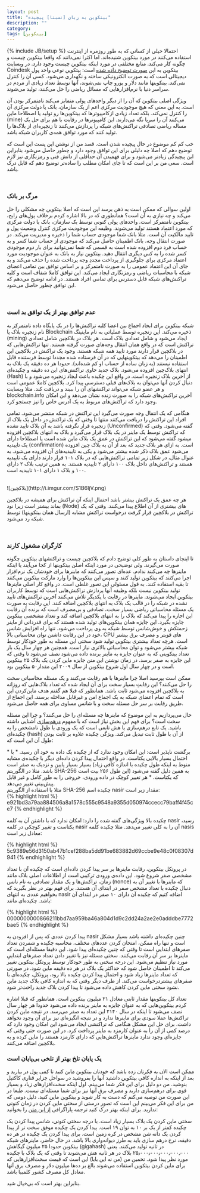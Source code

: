 ```yaml
---
layout: post
title: "بیتکوین به زبان [نسبتا] پیچیده"
description: ""
category:
tags: [بیتکوین]
---
```

{% include JB/setup %}
احتمالا خیلی از کسانی که به طور روزمره  از اینترنت استفاده می‌کنند در مورد بیتکوین شنیده‌اند. اما اکثرا نمی‌دانند که واقعا بیتکوین چیست و چگونه کار می‌کند. منابع مختلفی در مورد اینکه بیتکوین چیست وجود دارد. در وبسایت Coindesk بیتکوین به این [صورت توضیح داده شده](http://www.coindesk.com/information/what-is-bitcoin/) است:
بیتکوین نوعی واحد پول دیجیتالی است که به صورت الکترونیکی ساخته و نگهداری می‌شود. کسی آن را کنترل نمی‌کند. بیتکوینها مانند دلار و یورو چاپ نمی‌شوند، آنها توسط تعداد زیادی از مردم در سراسر دنیا با نرم‌افزارهایی که مسائل ریاضی را حل می‌کنند، تولید می‌شوند.

ویژگی اصلی بیتکوین که آن را از دیگر واحدهای پولی متمایز می‌کند نامتمرکز بودن آن است. به این معنی که هیچ موجودیت مرکزی اعم از یک سازمان، بانک یا دولت مرکزی آن را کنترل نمی‌کند. بلکه تعداد زیادی ازکامپیوترها که بیتکوین‌ها رو تولید یا اصطلاحا ماین (mine) می‌کنند آن را سرپا نگه می‌دارند. این کامپیوترها در رقابت با هم برای حل یک مساله ریاضی تصادفی تراکنش‌های شبکه را پردازش می‌کنند تا زنجیره‌ای از بلاک‌ها را تولید کنند که مورد توافق همه‌ی کاربران شبکه باشد.

خب کم کم موضوع در حال پیچیده شدن است. قصد من از نوشتن این پست این است که توضیح دهم که اصلا چه دلیلی برای این توافق وجود دارد و چطور حاصل می‌شود بنابراین این پیچیدگی زیادتر می‌شود و برای فهمیدن آن حداقلی از دانش فنی و رمزنگاری نیز لازم است. سعی من بر این است که تا جای امکان مطلب را ساده‌تر توضیح دهم که قابل درک باشد.

<br>

### مرگ بر بانک

اولین سوالی که ممکن است به ذهن برسد این است که اصلا بیتکوین چه مشکلی را حل می‌کند و چه نیازی به آن است؟ همانطوری که در بالا اشاره کردم برخلاف پول‌های رایج، بیتکوین نامتمرکز است. واحدهای پولی کنونی توسط یک سازمان، بانک یا دولت مرکزی که مورد اعتماد هستند تولید می‌شوند. وظیفه این موجودیت مرکزی کنترل وضعیت پول و تایید مالکیت آن است. مثلا بانک شما موجودی حساب شما را ذخیره و مدیریت می‌کند. در صورت انتقال وجه، بانک اطمینان حاصل می‌کند که موجودی از حساب شما کسر و به حساب فرد دوم افزوده شده است به قسمی که شما نمی‌توانید برای بار دوم موجودی کسر شده را به کس دیگری انتقال دهید. بیتکوین نیاز به بانک به عنوان موجودیت مورد اعتماد مرکزی برای جلوگیری از پرداخت مجددِ وجه پرداخت شده را حذف می‌کند و به جای آن این اعتماد عمومی را به صورت نامتمرکز و بر اساس توافق بین تمامی اعضای شبکه با محاسبات ریاضی و رمزنگاری ایجاد می‌کند. این توافق کاملا شفاف است و کلیه تراکنش‌های شبکه  قابل دسترس برای تمامی افراد هستند. در ادامه توضیح می‌دهم که این توافق چطور حاصل می‌شود.

<br>

### عدم توافق بهتر از یک توافق بد است

شبکه بیتکوین برای ایجاد اجماع بین اعضا کلیه تراکنش‌ها را در یک پایگاه داده نامتمرکز به نام زنجیره بلاک یا Blockchain ذخیره می‌کند. این زنجیره توسط عملیاتی به نام ماینینگ (mining) ایجاد می‌شود و شامل تعدادی بلاک است. هر بلاک در بلاکچین شامل تعدادی تراکنش است که در واقع همان انتقال وجه‌های صورت گرفته هستند. تنها تراکنش‌هایی که در بلاکچین قرار دارند مورد تایید همه شبکه هستند. وجود یک تراکنش در بلاکچین این اطمینان را می‌دهد که بیتکوینهایی که در آن فرستاده شده‌ مجددا توسط فرستنده قابل استفاده نیستند (به زبان ساده از حساب او کم شده‌اند). حدودا هر ده دقیقه یک بلاک به انتهای بلاک‌چین افزوده می‌شود. بلاک جدید حاوی تراکنش‌های این ده دقیقه و چکیده‌ای (Hash) از آخرین بلاک زنجیره است. در واقع این چکیده باعث ایجاد زنجیره می‌شود و با دنبال کردن آنها می‌توان به بلاک‌های قبلی دسترسی پیدا کرد. بلاکچین کاملا عمومی است و هر عضو شبکه می‌تواند تراکنشهای  آن را ببیند و دریافت کند. مثلا وبسایت blockchain.info آخرین تراکنش‌های شبکه را به صورت زنده نشان می‌دهد و این امکان وجود دارد که تراکنش‌های مربوط به یک آدرس خاص را نیز جستجو کرد.

هنگامی که یک انتقال وجه صورت می‌گیرد این تراکنش در شبکه منتشر می‌شود. تمامی افراد این تراکنش را دریافت می‌کنند منتها تا وقتی که یک تراکنش در داخل یک بلاک از زنجیره قرار نگرفته باشد به آن بلاک تایید نشده (Unconfirmed) گفته می‌شود. وقتی که که تراکنش توسط یک ماینر در یک بلاک قرار می‌گیرد و بلاک به انتهای بلاکچین افزوده میشود گفته می‌شود که این تراکنش در عمق یک بلاک ماین شده است یا اصطلاحا دارای یک تاییدیه (confirmation) است. به ازای هر بلاک جدید که بعد از آن به بلاک چین افزوده می‌شود عمق بلاک ذکر شده بیشتر می‌شود و یکی به تاییدیه‌های آن افزوده می‌شود. به عنوال مثال، در شکل زیر تمامی تراکنش‌هایی که در بلاک ۱۰۱ قرار دارند دارای یک تاییدیه هستند و تراکنش‌های داخل بلاک ۱۰۰ دارای ۲ تاییدیه هستند. به همین ترتیب بلاک ۲ دارای ۱۰۰ و بلاک ۱ دارای ۱۰۱ تاییدیه است.

<br>
![بلاکچین](http://i.imgur.com/S1B6IjV.png)
<br>

هر چه عمق یک تراکنش  بیشتر باشد احتمال اینکه آن تراکنش برای همیشه در بلاکچین بماند بیشتر است زیرا نود (Node) های بیشتری از آن اطلاع پیدا می‌کنند. وقتی که یک تراکنش در بلاکچین قرار گرفت درخواست تراکنش‌ مشابه‌ (ارسال همان بیتکوینها) توسط شبکه رد می‌شود.

<br>

### کارگران مشغول کارند

تا اینجای داستان به طور کلی توضیح دادم که بلاکچین چیست و تراکنشهای بیتکوین چگونه صورت می‌گیرند. ولی توضیحی در مورد اینکه اصلن بیتکوینها از کجا می‌آیند یا اینکه ماینرها چه می‌کنند ندادم. عده‌ای تصور می‌کنند که ماینرها برای خودشان یک نرم‌افزار اجرا می‌کنند که بیتکوین تولید کنند و سپس این بیتکوین‌ها را وارد مارکت بیتکوین می‌کنند تا بقیه استفاده کنند. به قول مسئولی این تصور غلطی است. در واقع کار اصلی ماینرها تولید بیتکوین نیست بلکه وظیفه آنها پردازش تراکنش‌هایی است که توسط کاربران بیتکوین ایجاد می‌شوند. ماینرها در رقابت با یکدیگر تلاش می‌کنند آخرین تراکنش‌های تایید نشده در شبکه را در قالب یک بلاک به انتهای بلاکچین اضافه کنند. این رقابت به صورت یک مسئله محاسباتی ریاضی بسیار سخت، تصادفی و بی‌مصرف است که برنده آن رقابت این اجازه را پیدا می‌کند که بلاک را به انتهای بلاکچین اضافه کند و تعداد مشخصی بیتکوین جایزه بگیرد. این جایزه همان بیتکوین‌های تولید شده هستند که برای قدردانی از ماینر زحمتکش و خوش‌شانس توسط شبکه  به وی پرداخت می‌شود. تنها راه افزایش شانس خود در این رقابت داشتن توان محاسباتی بالا، CPU های قویتر و مصرف برق بیشتر است. هرچه تعداد بیشتری بیتکوین تولید شود سختی این مسئله به طور خودکار توسط شبکه بیشتر می‌شود و توان محاسباتی بالاتری نیاز است. همچنین هر چهار سال یک بار تعداد بیتکوینی که به عنوان جایزه به ماینر برنده داده می‌شود نصف می‌شود تا وقتی که این جایزه به صفر برسد. در زمان نوشتن این متن جایزه ماین کردن یک بلاک ۲۵ بیتکوین است و در چهار سال اول شروع بیتکوین از سال ۲۰۰۹ این مقدار۵۰ بیتکوین بود.

ممکن است بپرسید اصلا چرا ماینرها با هم رقابت می‌کنند و یک مسئله محاسباتی سخت را حل می‌کنند؟ این رقابتِ بسیار سخت برای آن ایجاد شده که تعداد بلاک‌هایی که روزانه به بلاکچین افزوده می‌شود ثابت باشد. همانطور که قبلا هم گفتم هدف ماین‌کردن این است که تمام اعضای شبکه به یک اجماع امن و غیرقابل مداخله برسند. این اجماع از طریق رقابت بر سر حل مسئله‌ سخت و با شانس مساوی برای همه حاصل می‌شود.

حال می‌پردازیم به این موضوع که ماینرها چه مسئله‌ای را حل می‌کنند؟ و چرا این مسئله سخت است؟ برای فهم این بخش نیاز است که با مفهوم [درهم‌سازی](http://fa.wikipedia.org/wiki/%D8%AA%D8%A7%D8%A8%D8%B9_%D8%AF%D8%B1%D9%87%D9%85%E2%80%8C%D8%B3%D8%A7%D8%B2%DB%8C) آشنایی داشته باشید. یک تابع درهم‌سازی یا هش تابعی است که یک ورودی با طول نامشخص را به چکیده‌ای (hash) از آن با طول ثابت تبدیل می‌کند. ویژگی چکیده علاوه بر ثابت بودن طول آن این است که:
<div style=”padding:20px”>
*	 برگشت ناپذیر است: این امکان وجود ندارد که از چکیده یک داده به خود آن رسید.
*	 با احتمال بسیار بالایی یکتاست. در واقع احتمال پیدا کردن داده‌ای دیگر با چکیده‌ی مشابه بسیار بسیار پایین و نزدیک به صفر است (منوط به اینکه طول چکیده با اندازه کافی زیاد باشد. مثلا در الگوریتم SHA-256 این طول ۲۵۶ بیت است) به همین دلیل گفته می‌شود که یکتاست.
*	 هر تغییر کوچک در داده ورودی،‌ خروجی را به طور کامل و غیر قابل پیش‌بینی تغییر می‌دهد.

</div>
مثلا با استفاده از الگوریتم SHA-256 چکیده اسم nasir مقدار زیر است:

<div style="direction:ltr">
{% highlight html %}
e921bd3a79aa884506a8a1578c555c9548a9355d050974ccecc79baff4f45ce7
{% endhighlight %}
</div>

چکیده بالا ویژگی‌های گفته شده را دارد: امکان ندارد که با داشتن آن به کلمه nasir رسید، یکتاست و تغییر کوچکی در کلمه nasir آن را به کلی تغییر می‌دهد. مثلا چکیده کلمه nasis معادل زیر است:

<div style="direction:ltr">
{% highlight html %}
5c9389e56d3150ab47b1cef288ba5dd91be683882d69ccbe9e48c0f08307d941
{% endhighlight %}
</div>

در پروتکل بیتکوین، رقابت ماینرها بر سر پیدا کردن داده‌ای است که چکیده آن با تعداد مشخصی صفر شروع شود. این داده‌ی ورودی ترکیبی است از اطلاعات اصلی بلاک مانند زمان، تراکنش‌ها و یک مقدار تصادفی به نام نانس (nonce) که ماینرها با تغییر آن به دنبال چکیده با تعداد مشخص صفر در ابتدای آن هستند. برای فهم بهتر در نظر بگیرید که بخواهیم عددی به انتهای nasir اضافه کنیم که چکیده آن دارای ۱۰ صفر در ابتدای آن باشد. چکیده‌ای مانند:

<div style="direction:ltr">
{% highlight html %}
0000000000866211bbd7aa959ba46a804d1d9c2dd24a2ae2e0adddbe7772bae5
{% endhighlight %}
</div>

پیدا کردن عددی که پس از افزودن به nasir چنین چکیده‌ای داشته باشد بسیار مشکل است و تنها راه ممکن، امتحان کردن عددهای مختلف، محاسبه چکیده و شمردن تعداد صفرهای ابتدایی است تا وقتی که چنین چکیده‌ای پیدا شود. این دقیقا مسئله‌ای است که ماینرها بر سر آن رقابت می‌کنند. سختی مسئله نیز با تغییر دادن تعداد صفرهای ابتداییِ مورد نیاز تنظیم می‌شود. این درجه سختی به طور خودکار توسط پروتکل بیتکوین تغییر می‌کند تا اطمینان حاصل شود که حداکثر یک بلاک در هر ده دقیقه ماین شود. در صورتی که تعداد ماینرها زیاد شود و احتمال پیدا کردن چکیده بالا رود، پروتکل، چکیده‌ای با صفرهای بیشتردرخواست می‌کند. از طرف دیگر وقتی که به اندازه کافی بلاک جدید ماین نشود سختی ماین کردن  کاهش داده می‌شود تا پیدا کردن بلاک جدید راحت‌تر شود.

تعداد کل بیتکوینها مقدار ثابتی معادل ۲۱ میلیون بیتکوین است. همانطور که قبلا اشاره کردم بیتکوین‌هایی که به عنوان جایزه به ماینر برنده داده می‌شود حدودا هر چهار سال نصف می‌شود تا اینکه در سال ۲۱۴۰ این تعداد به صفر می‌رسد. در نتیجه ماین کردن تراکنش‌ها عملا سودی برای ماینرها ندارد و در نتیجه انگیزه‌‌ای نیز برای آن وجود نخواهد داشت. برای حل این مشکل هنگامی که تراکنشی ایجاد می‌شود این امکان وجود دارد که درصد کمی از آن را به عنوان کارمزد به ماینر پرداخت کرد. در این صورت حتی وقتی که جایزه‌ای وجود ندارد ماینرها تراکنش‌هایی که دارای کارمزد هستند را ماین کرده و به بلاکچین اضافه می‌کنند.

### یک پایان تلخ بهتر از تلخی بی‌پایان است

ممکن است الان به فکرتان زده باشد که خودتان بیتکوین ماین کنید تا کمی پول در بیارید و بعد از اینکه به اندازه کافی بیتکوین داشتید آنها را بفروشید در سواحل جزایر قناری کاکتیل بنوشید. من دو دلیل برای این فکر شما می‌بینم. اول اینکه سخت‌افزار‌های زیاد و بسیار قوی برای درهم‌سازی دارید و مصرف برق آنها نیز برای شما مسئله‌ای نیست. طبعا در این صورت من توصیه می‌کنم که دست به کار شوید و بیتکوین ماین کنید. دلیل دومی که من برای این فکر می‌بینم این است که تصور درستی از سختی ماین کردن در زمان کنونی ندارید. برای اینکه بهتر درک کنید ترجمه پاراگرافی [از این متن](http://www.righto.com/2014/02/bitcoin-mining-hard-way-algorithms.html) را بخوانید:

سختی ماین کردن یک بلاک بسیار زیاد است. با درجه سختی کنونی، شانس پیدا کردن یک چکیده کمتر از یک بر ۱۰ به توان ۱۹ است. پیدا کردن یک چکیده موفق سخت تر از پیدا کردن یک دانه شن مشخص در کره زمین است. برای پیدا کردن یک چکیده در هر ده دقیقه، نرخ درهم سازی باید به طرز دیوانه‌واری بالا باشد. در حال حاضر، ماینرهای شبکه بیتکوین حدودا ۲۵ میلیون گیگاهش (gigahash) در ثانیه تولید می‌کنند. یعنی ۲۵٫۰۰۰٫۰۰۰٫۰۰۰٫۰۰۰٫۰۰۰ بلاک در هر ثانیه هش می‌شوند تا وقتی که یک بلاک با چکیده مورد نظر پیدا شود. تخمین من (من نه این بابا) این است که قیمت سخت‌افزارهایی که برای ماین کردن بیتکوین استفاده می‌شوند بالغ بر ده‌ها میلیون دلار و مصرف برق آنها معادل کل مصرف کشور کلمبیا باشد.

بنابراین بهتر است که بی‌خیال شید.
